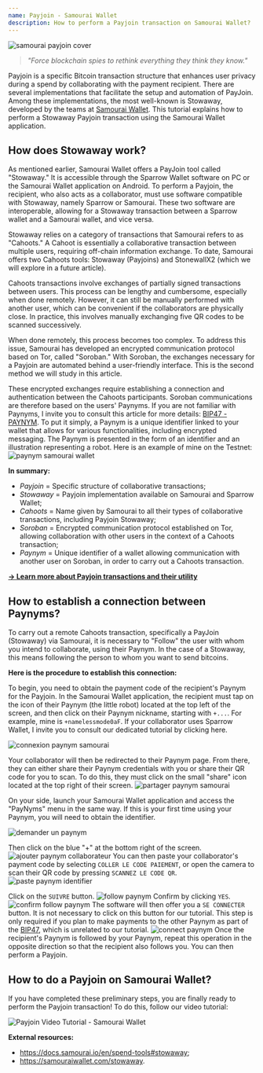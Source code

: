 ```yaml
---
name: Payjoin - Samourai Wallet
description: How to perform a Payjoin transaction on Samourai Wallet?
---
```

![samourai payjoin cover](assets/cover.jpeg)

> *"Force blockchain spies to rethink everything they think they know."*

Payjoin is a specific Bitcoin transaction structure that enhances user privacy during a spend by collaborating with the payment recipient. There are several implementations that facilitate the setup and automation of PayJoin. Among these implementations, the most well-known is Stowaway, developed by the teams at [Samourai Wallet](https://samouraiwallet.com/stowaway). This tutorial explains how to perform a Stowaway Payjoin transaction using the Samourai Wallet application.

## How does Stowaway work?

As mentioned earlier, Samourai Wallet offers a PayJoin tool called "Stowaway." It is accessible through the Sparrow Wallet software on PC or the Samourai Wallet application on Android. To perform a Payjoin, the recipient, who also acts as a collaborator, must use software compatible with Stowaway, namely Sparrow or Samourai. These two software are interoperable, allowing for a Stowaway transaction between a Sparrow wallet and a Samourai wallet, and vice versa.

Stowaway relies on a category of transactions that Samourai refers to as "Cahoots." A Cahoot is essentially a collaborative transaction between multiple users, requiring off-chain information exchange. To date, Samourai offers two Cahoots tools: Stowaway (Payjoins) and StonewallX2 (which we will explore in a future article).

Cahoots transactions involve exchanges of partially signed transactions between users. This process can be lengthy and cumbersome, especially when done remotely. However, it can still be manually performed with another user, which can be convenient if the collaborators are physically close. In practice, this involves manually exchanging five QR codes to be scanned successively.

When done remotely, this process becomes too complex. To address this issue, Samourai has developed an encrypted communication protocol based on Tor, called "Soroban." With Soroban, the exchanges necessary for a Payjoin are automated behind a user-friendly interface. This is the second method we will study in this article.

These encrypted exchanges require establishing a connection and authentication between the Cahoots participants. Soroban communications are therefore based on the users' Paynyms. If you are not familiar with Paynyms, I invite you to consult this article for more details: [BIP47 - PAYNYM](https://planb.network/tutorials/privacy/paynym-bip47).
To put it simply, a Paynym is a unique identifier linked to your wallet that allows for various functionalities, including encrypted messaging. The Paynym is presented in the form of an identifier and an illustration representing a robot. Here is an example of mine on the Testnet: ![paynym samourai wallet](assets/en/1.png)

**In summary:**
- _Payjoin_ = Specific structure of collaborative transactions;
- _Stowaway_ = Payjoin implementation available on Samourai and Sparrow Wallet;
- _Cahoots_ = Name given by Samourai to all their types of collaborative transactions, including Payjoin Stowaway;
- _Soroban_ = Encrypted communication protocol established on Tor, allowing collaboration with other users in the context of a Cahoots transaction;
- _Paynym_ = Unique identifier of a wallet allowing communication with another user on Soroban, in order to carry out a Cahoots transaction.

[**-> Learn more about Payjoin transactions and their utility**](https://planb.network/tutorials/privacy/payjoin)

## How to establish a connection between Paynyms?

To carry out a remote Cahoots transaction, specifically a PayJoin (Stowaway) via Samourai, it is necessary to "Follow" the user with whom you intend to collaborate, using their Paynym. In the case of a Stowaway, this means following the person to whom you want to send bitcoins.

**Here is the procedure to establish this connection:**

To begin, you need to obtain the payment code of the recipient's Paynym for the Payjoin. In the Samourai Wallet application, the recipient must tap on the icon of their Paynym (the little robot) located at the top left of the screen, and then click on their Paynym nickname, starting with `+...`. For example, mine is `+namelessmode0aF`. If your collaborator uses Sparrow Wallet, I invite you to consult our dedicated tutorial by clicking here.

![connexion paynym samourai](assets/en/2.png)

Your collaborator will then be redirected to their Paynym page. From there, they can either share their Paynym credentials with you or share their QR code for you to scan. To do this, they must click on the small "share" icon located at the top right of their screen.
![partager paynym samourai](assets/en/1.png)

On your side, launch your Samourai Wallet application and access the "PayNyms" menu in the same way. If this is your first time using your Paynym, you will need to obtain the identifier.

![demander un paynym](assets/en/3.png)

Then click on the blue "+" at the bottom right of the screen.
![ajouter paynym collaborateur](assets/en/4.png)
You can then paste your collaborator's payment code by selecting `COLLER LE CODE PAIEMENT`, or open the camera to scan their QR code by pressing `SCANNEZ LE CODE QR`.![paste paynym identifier](assets/en/5.png)

Click on the `SUIVRE` button.
![follow paynym](assets/en/6.png)
Confirm by clicking `YES`.
![confirm follow paynym](assets/en/7.png)
The software will then offer you a `SE CONNECTER` button. It is not necessary to click on this button for our tutorial. This step is only required if you plan to make payments to the other Paynym as part of the [BIP47](https://planb.network/tutorials/privacy/paynym-bip47), which is unrelated to our tutorial.
![connect paynym](assets/en/8.png)
Once the recipient's Paynym is followed by your Paynym, repeat this operation in the opposite direction so that the recipient also follows you. You can then perform a Payjoin.

## How to do a Payjoin on Samourai Wallet?

If you have completed these preliminary steps, you are finally ready to perform the Payjoin transaction! To do this, follow our video tutorial:

![Payjoin Video Tutorial - Samourai Wallet](https://youtu.be/FXW6XZim0ww?si=EXalYwK1t9DT48aE)

**External resources:**
- https://docs.samourai.io/en/spend-tools#stowaway;
- https://samouraiwallet.com/stowaway.
